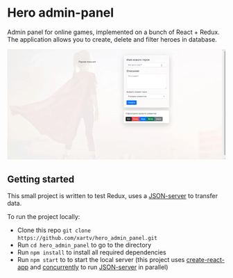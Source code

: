 # Hero admin-panel
Admin panel for online games, implemented on a bunch of React + Redux. The application allows you to create, delete and filter heroes in database.

![preview.gif](./src/assets/preview.gif)

## Getting started
This small project is written to test Redux, uses a [JSON-server](https://github.com/typicode/json-server) to transfer data.

To run the project locally:
* Сlone this repo `git clone https://github.com/xartv/hero_admin_panel.git`
* Run `cd hero_admin_panel` to go to the directory
* Run `npm install` to install all required dependencies
* Run `npm start` to to start the local server (this project uses [create-react-app](https://create-react-app.dev/) and [concurrently](https://github.com/open-cli-tools/concurrently) to run [JSON-server](https://github.com/typicode/json-server) in parallel)

